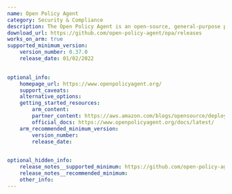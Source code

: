 ```yaml
--- 
name: Open Policy Agent
category: Security & Compliance
description: The Open Policy Agent is an open-source, general-purpose policy engine that unifies policy enforcement across the stack.
download_url: https://github.com/open-policy-agent/opa/releases
works_on_arm: true
supported_minimum_version: 
    version_number: 0.37.0
    release_date: 01/02/2022

  
optional_info:
    homepage_url: https://www.openpolicyagent.org/
    support_caveats:
    alternative_options:
    getting_started_resources:
        arm_content:
        partner_content: https://aws.amazon.com/blogs/opensource/deploying-open-policy-agent-opa-as-a-sidecar-on-amazon-elastic-container-service-amazon-ecs/
        official_docs: https://www.openpolicyagent.org/docs/latest/
    arm_recommended_minimum_version:
        version_number:
        release_date:

  
optional_hidden_info:
    release_notes__supported_minimum: https://github.com/open-policy-agent/opa/releases/tag/v0.37.0
    release_notes__recommended_minimum:
    other_info:
--- 
```

